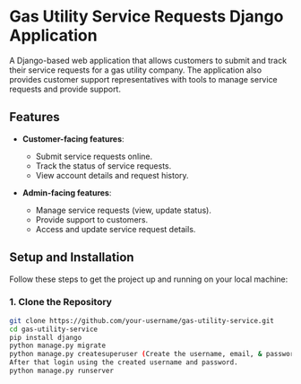# Gas Utility Service Requests Django Application

A Django-based web application that allows customers to submit and track their service requests for a gas utility company. The application also provides customer support representatives with tools to manage service requests and provide support.

## Features

- **Customer-facing features**:
  - Submit service requests online.
  - Track the status of service requests.
  - View account details and request history.
  
- **Admin-facing features**:
  - Manage service requests (view, update status).
  - Provide support to customers.
  - Access and update service request details.

## Setup and Installation

Follow these steps to get the project up and running on your local machine:

### 1. Clone the Repository

```bash
git clone https://github.com/your-username/gas-utility-service.git
cd gas-utility-service
pip install django
python manage.py migrate
python manage.py createsuperuser (Create the username, email, & password)
After that login using the created username and password.
python manage.py runserver

